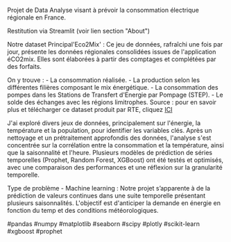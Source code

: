
Projet de Data Analyse visant à prévoir la consommation électrique régionale en France.

Restitution via Streamlit (voir lien section "About") 

Notre dataset Principal'Eco2Mix' : Ce jeu de données, rafraîchi une fois par jour, présente les données régionales consolidées issues de l'application éCO2mix. Elles sont élaborées à partir des comptages et complétées par des forfaits. 

On y trouve :
                    - La consommation réalisée.
                    - La production selon les différentes filières composant le mix énergétique.
                    - La consommation des pompes dans les Stations de Transfert d'Energie par Pompage (STEP).
                    - Le solde des échanges avec les régions limitrophes.
Source : pour en savoir plus et télécharger ce dataset produit par RTE, cliquez [ICI](http://bit.ly/4juXg9D)

J'ai exploré divers jeux de données, principalement sur l'énergie, la température et la population, pour identifier les variables clés. 
Après un nettoyage et un prétraitement approfondis des données, l'analyse s'est concentrée sur la corrélation entre la consommation et la température, ainsi que la saisonnalité et l'heure.  Plusieurs modèles de prédiction de séries temporelles (Prophet, Random Forest, XGBoost) ont été testés et optimisés, avec une comparaison des performances et une réflexion sur la granularité temporelle. 

Type de problème - Machine learning : Notre projet s’apparente à de la prédiction de valeurs continues dans une suite temporelle présentant plusieurs saisonnalités. L'objectif est d'anticiper la demande en énergie en fonction du temp et des conditions météorologiques.

#pandas 
#numpy 
#matplotlib
#seaborn
#scipy
#plotly 
#scikit-learn 
#xgboost
#prophet
